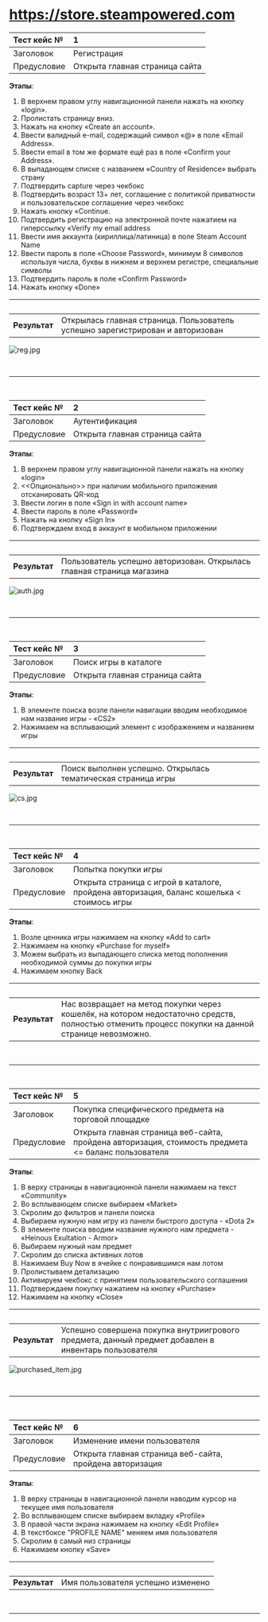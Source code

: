 # https://store.steampowered.com # 

Тест кейс № |	1 
:--- | :---
Заголовок |	Регистрация 
Предусловие |	Открыта главная страница сайта 

**Этапы**:

1. В верхнем правом углу навигационной панели нажать на кнопку «login».
2. Пролистать страницу вниз.
3. Нажать на кнопку «Create an account».
4. Ввести валидный e-mail, содержащий символ «@» в поле «Email Address».
5. Ввести email в том же формате ещё раз в поле «Confirm your Address».
6. В выпадающем списке с названием «Country of Residence» выбрать страну
7. Подтвердить capture через чекбокс
8. Подтвердить возраст 13+ лет, соглашение с политикой приватности и пользовательское соглашение через чекбокс
9. Нажать кнопку «Continue.
10. Подтвердить регистрацию на электронной почте нажатием на гиперссылку «Verify my email address
11. Ввести имя аккаунта (кириллица/латиница) в поле Steam Account Name
12. Ввести пароль в поле «Choose Password», минимум 8 символов используя числа, буквы в нижнем и верхнем регистре, специальные символы
13. Подтвердить пароль в поле «Confirm Password»
14. Нажать кнопку «Done»


&nbsp; | &nbsp;
:--- | :---
**Результат** | Открылась главная страница. Пользователь успешно зарегистрирован и авторизован 

![reg.jpg](reg.jpg)   

<br>

---

<br>

Тест кейс № | 2
:--- | :---
Заголовок |	Аутентификация
Предусловие |	Открыта главная страница сайта
**Этапы**:
1. В верхнем правом углу навигационной панели нажать на кнопку «login»	
2. <<Опционально>> при наличии мобильного приложения отсканировать QR-код
3. Ввести логин в поле «Sign in with account name»
4. Ввести пароль  в поле «Password»
5. Нажать на кнопку «Sign In»
6. Подтверждаем вход в аккаунт в мобильном приложении

&nbsp; | &nbsp;
:--- | :---
**Результат** | Пользователь успешно авторизован. Открылась главная страница магазина

![auth.jpg](auth.jpg)   

<br>

---

<br>

Тест кейс № | 3
:--- | :---
Заголовок |	Поиск игры в каталоге
Предусловие |	Открыта главная страница сайта
**Этапы**:
1. В элементе поиска возле панели навигации вводим необходимое нам название игры - «CS2»
2. Нажимаем на всплывающий элемент с изображением и названием игры

&nbsp; | &nbsp;
:--- | :---
**Результат** | Поиск выполнен успешно. Открылась тематическая страница игры

 ![cs.jpg](cs.jpg)   

<br>

---

<br>

Тест кейс № | 4
:--- | :---
Заголовок |	Попытка покупки игры
Предусловие |	Открыта страница с игрой в каталоге, пройдена авторизация, баланс кошелька < стоимось игры
**Этапы**:
1. Возле ценника игры нажимаем на кнопку «Add to cart»
2. Нажимаем на кнопку «Purchase for myself»
3. Можем выбрать из выпадающего списка метод пополнения необходимой суммы до покупки игры
4. Нажимаем кнопку Back

&nbsp; | &nbsp;
:--- | :---
**Результат** | Нас возвращает на метод покупки через кошелёк, на котором недостаточно средств, полностью отменить процесс покупки на данной странице невозможно.

<br>

---

<br>

Тест кейс № | 5
:--- | :---
Заголовок |	Покупка специфического предмета на торговой площадке
Предусловие |	Открыта главная страница веб-сайта, пройдена авторизация, стоимость предмета <= баланс пользователя
**Этапы**:
1. В верху страницы в навигационной панели нажимаем на текст «Community»
2. Во всплывающем списке выбираем «Market»
3. Скролим до фильтров и панели поиска
4. Выбираем нужную нам игру из панели быстрого доступа - «Dota 2»
5. В элементе поиска вводим название нужного нам предмета - «Heinous Exultation - Armor»
6. Выбираем нужный нам предмет
7. Скролим до списка активных лотов
8. Нажимаем Buy Now в ячейке с понравившимся нам лотом
9. Пролистываем детализацию
10. Активируем чекбокс с принятием пользовательского соглашения 
11. Подтверждаем покупку нажатием на кнопку «Purchase»
12. Нажимаем на кнопку «Close»

&nbsp; | &nbsp;
:--- | :---
**Результат** | Успешно совершена покупка внутриигрового предмета, данный предмет добавлен в инвентарь пользователя

 ![purchased_item.jpg](purchased_item.jpg)   

<br>

---

<br>

Тест кейс № | 6
:--- | :---
Заголовок |	Изменение имени пользователя
Предусловие |	Открыта главная страница веб-сайта, пройдена авторизация
**Этапы**:
1. В верху страницы в навигационной панели наводим курсор на текущее имя пользователя
2. Во всплывающем списке выбираем вкладку «Profile»
3. В правой части экрана нажимаем на кнопку «Edit Profile»
4. В текстбоксе "PROFILE NAME" меняем имя пользователя
5. Скролим в самый низ страницы
6. Нажимаем кнопку «Save»

&nbsp; | &nbsp;
:--- | :---
**Результат** | Имя пользователя успешно изменено 

<br>

---

<br>